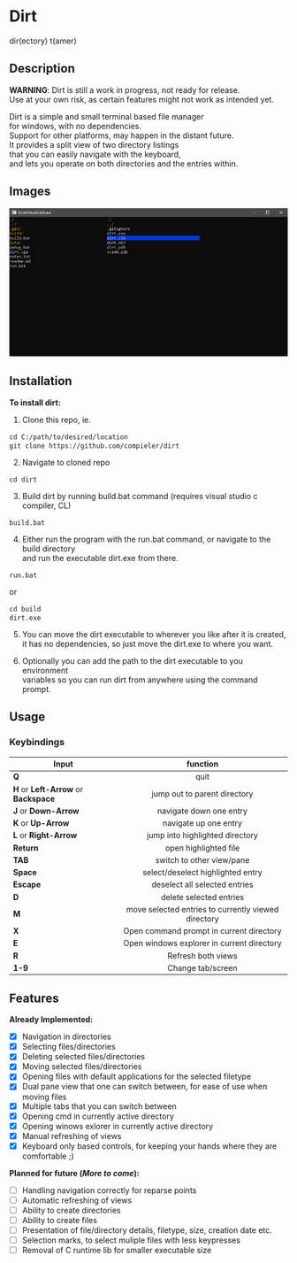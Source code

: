 # Dirt
dir(ectory) t(amer)

## Description
**WARNING**: Dirt is still a work in progress, not ready for release.\
Use at your own risk, as certain features might not work as intended yet.

Dirt is a simple and small terminal based file manager\
for windows, with no dependencies.\
Support for other platforms, may happen in the distant future.\
It provides a split view of two directory listings\
that you can easily navigate with the keyboard,\
and lets you operate on both directories and the entries within.

## Images
![Dirt screenshot.](./data/screenshot00.png)

## Installation
**To install dirt:**
1. Clone this repo, ie. 
```
cd C:/path/to/desired/location
git clone https://github.com/compieler/dirt
```
2. Navigate to cloned repo
```
cd dirt
```
3. Build dirt by running build.bat command (requires visual studio c compiler, CL)
```
build.bat
```
4. Either run the program with the run.bat command, or navigate to the build directory\
and run the executable dirt.exe from there.
```
run.bat
```
or
```
cd build
dirt.exe
```

5. You can move the dirt executable to wherever you like after it is created,\
it has no dependencies, so just move the dirt.exe to where you want.

6. Optionally you can add the path to the dirt executable to you environment\
variables so you can run dirt from anywhere using the command prompt.

## Usage
### Keybindings
| Input | function |
|-------|:--------:|
|**Q**|quit|
|**H** or **Left-Arrow** or **Backspace**|jump out to parent directory|
|**J** or **Down-Arrow**|navigate down one entry|
|**K** or **Up-Arrow**|navigate up one entry|
|**L** or **Right-Arrow**|jump into highlighted directory|
|**Return**|open highlighted file|
|**TAB**|switch to other view/pane|
|**Space**|select/deselect highlighted entry|
|**Escape**|deselect all selected entries|
|**D**|delete selected entries|
|**M**|move selected entries to currently viewed directory|
|**X**|Open command prompt in current directory|
|**E**|Open windows explorer in current directory|
|**R**|Refresh both views|
|**1-9**|Change tab/screen|

## Features

**Already Implemented:**
- [X] Navigation in directories
- [X] Selecting files/directories
- [X] Deleting selected files/directories
- [X] Moving selected files/directories
- [X] Opening files with default applications for the selected filetype
- [X] Dual pane view that one can switch between, for ease of use when moving files
- [X] Multiple tabs that you can switch between
- [X] Opening cmd in currently active directory
- [X] Opening winows exlorer in currently active directory
- [X] Manual refreshing of views
- [X] Keyboard only based controls, for keeping your hands where they are comfortable ;)

**Planned for future (_More to come_):**
- [ ] Handling navigation correctly for reparse points
- [ ] Automatic refreshing of views
- [ ] Ability to create directories
- [ ] Ability to create files
- [ ] Presentation of file/directory details, filetype, size, creation date etc.
- [ ] Selection marks, to select muliple files with less keypresses
- [ ] Removal of C runtime lib for smaller executable size
